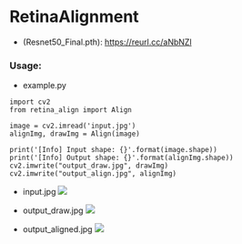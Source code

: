 # RetinaAlignment

* (Resnet50_Final.pth):
    https://reurl.cc/aNbNZl
    
    
### Usage:
* example.py
``` python=1
import cv2
from retina_align import Align

image = cv2.imread('input.jpg')
alignImg, drawImg = Align(image)

print('[Info] Input shape: {}'.format(image.shape))
print('[Info] Output shape: {}'.format(alignImg.shape))
cv2.imwrite("output_draw.jpg", drawImg)
cv2.imwrite("output_align.jpg", alignImg)

```
    
* input.jpg
![](https://i.imgur.com/J6d5JhI.jpg)

* output_draw.jpg
![](https://i.imgur.com/N4XGmcO.jpg)

* output_aligned.jpg
![](https://i.imgur.com/QZ3HMxL.jpg)
